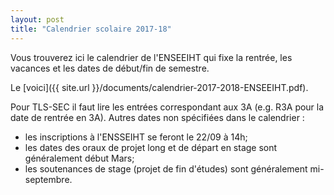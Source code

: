 ```yaml
---
layout: post
title: "Calendrier scolaire 2017-18"
---
```


Vous trouverez ici le calendrier de l'ENSEEIHT qui fixe la rentrée, les vacances et les dates de début/fin de semestre. 

Le [voici]({{ site.url }}/documents/calendrier-2017-2018-ENSEEIHT.pdf).

Pour TLS-SEC il faut lire les entrées correspondant aux 3A (e.g. R3A pour la date de rentrée en 3A). Autres dates non spécifiées dans le calendrier :
  * les inscriptions à l'ENSSEIHT se feront le 22/09 à 14h;
  * les dates des oraux de projet long et de départ en stage sont généralement début Mars;
  * les soutenances de stage (projet de fin d'études) sont généralement mi-septembre.

